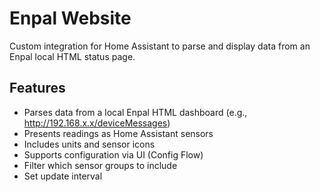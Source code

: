 # Enpal Website

Custom integration for Home Assistant to parse and display data from an Enpal local HTML status page.

## Features

- Parses data from a local Enpal HTML dashboard (e.g., http://192.168.x.x/deviceMessages)
- Presents readings as Home Assistant sensors
- Includes units and sensor icons
- Supports configuration via UI (Config Flow)
- Filter which sensor groups to include
- Set update interval
